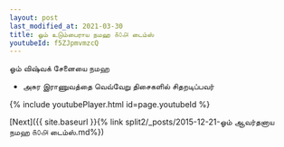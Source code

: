 ```yaml
---
layout: post
last_modified_at: 2021-03-30
title: ஓம் உடும்பைராய நமஹ ௧௦௮ டைம்ஸ்
youtubeId: f5ZJpmvmzcQ
---
```

 
 
 ஓம் விஷ்வக் சேனையை நமஹ  
 
 -  அசுர இராணுவத்தை வெவ்வேறு திசைகளில் சிதறடிப்பவர் 
 
  
 
  
 
 
 
 
 
 


{% include youtubePlayer.html id=page.youtubeId %}
 
[Next]({{ site.baseurl }}{% link  split2/_posts/2015-12-21-ஓம் ஆவர்தனாய நமஹ ௧௦௮ டைம்ஸ்.md%})
 
